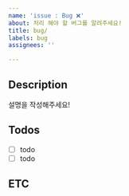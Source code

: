 ```yaml
---
name: 'issue : Bug ❌'
about: 처리 해야 할 버그를 알려주세요!
title: bug/
labels: bug
assignees: ''

---
```


## Description

설명을 작성해주세요!

## Todos

- [ ] todo
- [ ] todo

## ETC

